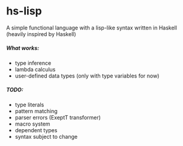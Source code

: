 # hs-lisp
A simple functional language with a lisp-like syntax written in Haskell
(heavily inspired by Haskell)

##### What works:
- type inference
- lambda calculus
- user-defined data types (only with type variables for now)

##### TODO:
- type literals
- pattern matching
- parser errors (ExeptT transformer)
- macro system
- dependent types
- syntax subject to change
